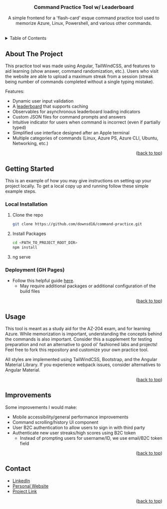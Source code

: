 <a name="readme-top"></a>

<!-- PROJECT LOGO -->
<br />
<div align="center">
  <h3 align="center">Command Practice Tool w/ Leaderboard</h3>

  <p align="center">
    A simple frontend for a 'flash-card' esque command practice tool used to memorize Azure, Linux, Powershell, and various other commands.
    <br />
    <br />
  </p>
</div>



<!-- TABLE OF CONTENTS -->
<details>
  <summary>Table of Contents</summary>
  <ol>
    <li><a href="#about-the-project">About The Project</a></li>
    <li><a href="#getting-started">Getting Started</a></li>
    <li><a href="#usage">Usage</a></li>
    <li><a href="#improvements">Improvements</a></li>
    <li><a href="#contact">Contact</a></li>
  </ol>
</details>



<!-- ABOUT THE PROJECT -->
## About The Project

This practice tool was made using Angular, TailWindCSS, and features to aid learning (show answer, command randomization, etc.). Users who visit the website are able to upload a maximum streak from a session (streak being number of commands completed without a single typing mistake).

Features:

- Dynamic user input validation
- A <a href="https://github.com/downsd16/Command-Practice-API">leaderboard</a> that supports caching
- Observables for asynchronous leaderboard loading indicators 
- Custom JSON files for command prompts and answers
- Intuitive indicator for users when command is incorrect (even if partially typed)
- Simplified use interface designed after an Apple terminal
- Multiple categories of commands (Linux, Azure PS, Azure CLI, Ubuntu, Networking, etc.) 

<p align="right">(<a href="#readme-top">back to top</a>)</p>



<!-- GETTING STARTED -->
## Getting Started

This is an example of how you may give instructions on setting up your project locally.
To get a local copy up and running follow these simple example steps.


### Local Installation

1. Clone the repo
   ```sh
   git clone https://github.com/downsd16/command-practice.git
   ```
3. Install Packages
   ```sh
   cd <PATH_TO_PROJECT_ROOT_DIR>
   npm install
   ```
4. ng serve

### Deployment (GH Pages)

- Follow this helpful guide <a href="https://www.makeuseof.com/angular-app-github-deploy-using-angular-cli/">here</a>. 
    - May require additional packages or additional configuration of the build files

<p align="right">(<a href="#readme-top">back to top</a>)</p>



<!-- USAGE EXAMPLES -->
## Usage

This tool is meant as a study aid for the AZ-204 exam, and for learning Azure. While memorization is important, understanding the concepts behind the commands is also important. Consider this a supplement for testing preparation and not an alternative to good ol' fashioned labs and projects! Feel free to fork this repository and customize your own practice tool.

All styles are implemented using TailWindCSS, Bootstrap, and the Angular Material Library. If you experience webpack issues, consider alternatives to Angular Material.

<p align="right">(<a href="#readme-top">back to top</a>)</p>



<!-- IMPROVEMENTS -->
## Improvements

Some improvements I would make:

- Mobile accessibility/general performance improvements
- Command scrolling/history UI component
- User B2C authentication to allow users to sign in with third party
- Authenticate new user streaks/high scores using B2C token
    - Instead of prompting users for username/ID, we use email/B2C token field

<p align="right">(<a href="#readme-top">back to top</a>)</p>



<!-- CONTACT -->
## Contact

- [LinkedIn](https://www.linkedin.com/in/devindowns5/)
- [Personal Website](https://hire-downs.dev)
- [Project Link](https://github.com/downsd16/hire-downs.dev)

<p align="right">(<a href="#readme-top">back to top</a>)</p>
